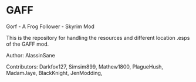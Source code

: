 # GAFF
Gorf - A Frog Follower - Skyrim Mod

This is the repository for handling the resources and different location .esps of the GAFF mod.

Author: AlassinSane

Contributors: Darkfox127, Simsim899, Mathew1800, PlagueHush, MadamJaye, BlackKnight, JenModding, 
